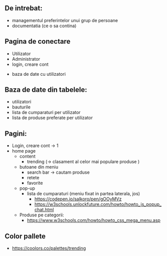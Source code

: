 De intrebat:
-
-  managementul preferintelor unui grup de persoane
-  documentatia (ce o sa contina)

Pagina de conectare
-
- Utilizator
- Administrator
- login, creare cont
+ baza de date cu utilizatori


Baza de date din tabelele:
-
- utilizatori
- bauturile
- lista de cumparaturi per utilizator
- lista de produse preferate per utilizator

Pagini:
-
- Login, creare cont        -> 1
- home page
  - content
    - trending  (-> clasament al celor mai populare produse )
  - butoane din meniu
    - search bar -> cautam produse
    - retete
    - favorite
  - pop-up
    - lista de cumparaturi (meniu fixat in partea laterala, jos)
        - https://codepen.io/salkoro/pen/gOOyMVz   
        - https://w3schools.unlockfuture.com/howto/howto_js_popup_chat.html
  - Produse pe categorii:
    - https://www.w3schools.com/howto/howto_css_mega_menu.asp

Color pallete
-
- https://coolors.co/palettes/trending
